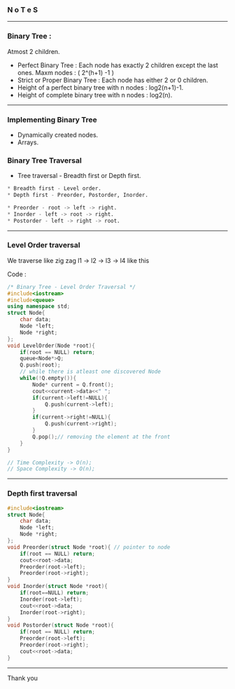 ### N o T e S 

---

### Binary Tree :

Atmost 2 children.

* Perfect Binary Tree : Each node has exactly 2 children except the last ones. Maxm nodes : ( 2^(h+1) -1 ) 
* Strict or Proper Binary Tree : Each node has either 2 or 0 children.
* Height of a perfect binary tree with n nodes : log2(n+1)-1.
* Height of complete binary tree with n nodes : log2(n).

---

### Implementing Binary Tree 

* Dynamically created nodes.
* Arrays.

### Binary Tree Traversal

* Tree traversal - Breadth first or Depth first.

```py
* Breadth first - Level order.
* Depth first - Preorder, Postorder, Inorder.

* Preorder - root -> left -> right.
* Inorder - left -> root -> right.
* Postorder - left -> right -> root.
```

---

### Level Order traversal 

We traverse like zig zag l1 -> l2 -> l3 -> l4 like this

Code : 

```cpp
/* Binary Tree - Level Order Traversal */
#include<iostream>
#include<queue>
using namespace std;
struct Node{
    char data;
    Node *left;
    Node *right;
};
void LevelOrder(Node *root){
    if(root == NULL) return;
    queue<Node*>Q;
    Q.push(root);
    // while there is atleast one discovered Node
    while(!Q.empty()){
        Node* current = Q.front();
        cout<<current->data<<" ";
        if(current->left!=NULL){
            Q.push(current->left);
        }
        if(current->right!=NULL){
            Q.push(current->right);
        }
        Q.pop();// removing the element at the front
    }
}

// Time Complexity -> O(n);
// Space Complexity -> O(n);
```

---

### Depth first traversal

```cpp
#include<iostream>
struct Node{
    char data;
    Node *left;
    Node *right;
};
void Preorder(struct Node *root){ // pointer to node
    if(root == NULL) return;
    cout<<root->data;
    Preorder(root->left);
    Preorder(root->right);
}
void Inorder(struct Node *root){
    if(root==NULL) return;
    Inorder(root->left);
    cout<<root->data;
    Inorder(root->right);
}
void Postorder(struct Node *root){
    if(root == NULL) return;
    Preorder(root->left);
    Preorder(root->right);
    cout<<root->data;
}
```

---

Thank you
